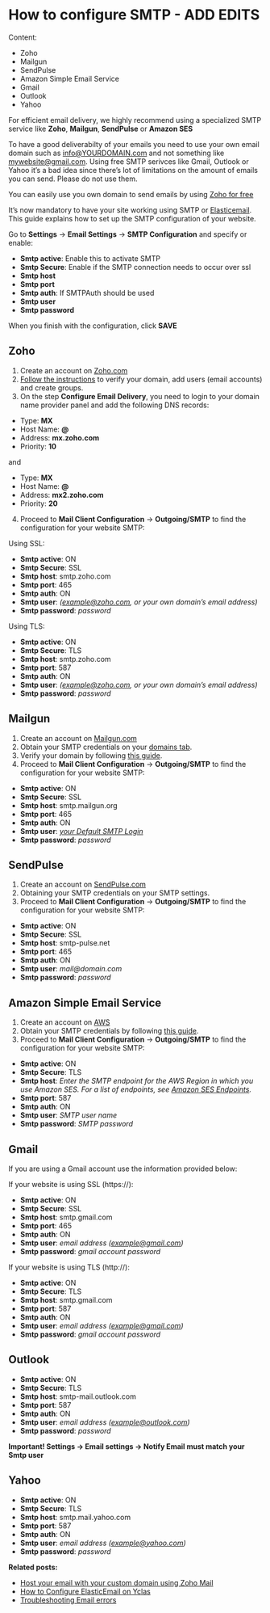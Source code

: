 # How to configure SMTP - ADD EDITS
Content:
-   Zoho
-   Mailgun
-   SendPulse
-   Amazon Simple Email Service
-   Gmail
-   Outlook
-   Yahoo

For efficient email delivery, we highly recommend using a specialized SMTP service like  **Zoho**,  **Mailgun**,  **SendPulse**  or  **Amazon SES**

To have a good deliverabilty of your emails you need to use your own email domain such as info@YOURDOMAIN.com and not something like mywebsite@gmail.com. Using free SMTP serivces like Gmail, Outlook or Yahoo it’s a bad idea since there’s lot of limitations on the amount of emails you can send. Please do not use them.

You can easily use you own domain to send emails by using [Zoho for free](Email-settings-host-email-with-custom-domain.md) 

It’s now mandatory to have your site working using SMTP or  [Elasticemail](Email-settings-elasticemail.md). This guide explains how to set up the SMTP configuration of your website.

Go to  **Settings**  ->  **Email Settings**  ->  **SMTP Configuration**  and specify or enable:

-   **Smtp active**: Enable this to activate SMTP
-   **Smtp Secure**: Enable if the SMTP connection needs to occur over ssl
-   **Smtp host**
-   **Smtp port**
-   **Smtp auth**: If SMTPAuth should be used
-   **Smtp user**
-   **Smtp password**

When you finish with the configuration, click  **SAVE**

## Zoho

1. Create an account on  [Zoho.com](https://www.zoho.com/signup.html)  
2.  [Follow the instructions](Email-settings-host-email-with-custom-domain.md)  to verify your domain, add users (email accounts) and create groups.  
3. On the step  **Configure Email Delivery**, you need to login to your domain name provider panel and add the following DNS records:

-   Type:  **MX**
-   Host Name:  **@**
-   Address:  **mx.zoho.com**
-   Priority:  **10**

and

-   Type:  **MX**
-   Host Name:  **@**
-   Address:  **mx2.zoho.com**
-   Priority:  **20**

4. Proceed to  **Mail Client Configuration**  ->  **Outgoing/SMTP**  to find the configuration for your website SMTP:

Using SSL:

-   **Smtp active**: ON
-   **Smtp Secure**: SSL
-   **Smtp host**: smtp.zoho.com
-   **Smtp port**: 465
-   **Smtp auth**: ON
-   **Smtp user**:  _(example@zoho.com, or your own domain’s email address)_
-   **Smtp password**:  _password_

Using TLS:

-   **Smtp active**: ON
-   **Smtp Secure**: TLS
-   **Smtp host**: smtp.zoho.com
-   **Smtp port**: 587
-   **Smtp auth**: ON
-   **Smtp user**:  _(example@zoho.com, or your own domain’s email address)_
-   **Smtp password**:  _password_

## Mailgun

1. Create an account on  [Mailgun.com](https://www.mailgun.com/smtp)  
2. Obtain your SMTP credentials on your  [domains tab](https://app.mailgun.com/app/domains).  
3. Verify your domain by following  [this guide](https://documentation.mailgun.com/en/latest/quickstart-sending.html#verify-your-domain).  
4. Proceed to  **Mail Client Configuration**  ->  **Outgoing/SMTP**  to find the configuration for your website SMTP:

-   **Smtp active**: ON
-   **Smtp Secure**: SSL
-   **Smtp host**: smtp.mailgun.org
-   **Smtp port**: 465
-   **Smtp auth**: ON
-   **Smtp user**:  _[your Default SMTP Login](https://app.mailgun.com/app/domains)_
-   **Smtp password**:  _password_

## SendPulse

1. Create an account on  [SendPulse.com](https://sendpulse.com/prices/smtp)  
2. Obtaining your SMTP credentials on your SMTP settings.    
3. Proceed to  **Mail Client Configuration**  ->  **Outgoing/SMTP**  to find the configuration for your website SMTP:

-   **Smtp active**: ON
-   **Smtp Secure**: SSL
-   **Smtp host**: smtp-pulse.net
-   **Smtp port**: 465
-   **Smtp auth**: ON
-   **Smtp user**:  _mail@domain.com_
-   **Smtp password**:  _password_

## Amazon Simple Email Service

1. Create an account on  [AWS](https://aws.amazon.com/ses/)  
2. Obtain your SMTP credentials by following  [this guide](https://docs.aws.amazon.com/ses/latest/DeveloperGuide/smtp-credentials.html).  
3. Proceed to  **Mail Client Configuration**  ->  **Outgoing/SMTP**  to find the configuration for your website SMTP:

-   **Smtp active**: ON
-   **Smtp Secure**: TLS
-   **Smtp host**:  _Enter the SMTP endpoint for the AWS Region in which you use Amazon SES. For a list of endpoints, see  [Amazon SES Endpoints](https://docs.aws.amazon.com/ses/latest/DeveloperGuide/regions.html#region-endpoints)._
-   **Smtp port**: 587
-   **Smtp auth**: ON
-   **Smtp user**:  _SMTP user name_
-   **Smtp password**:  _SMTP password_

## Gmail

If you are using a Gmail account use the information provided below:

If your website is using SSL (https://):

-   **Smtp active**: ON
-   **Smtp Secure**: SSL
-   **Smtp host**: smtp.gmail.com
-   **Smtp port**: 465
-   **Smtp auth**: ON
-   **Smtp user**:  _email address (example@gmail.com)_
-   **Smtp password**:  _gmail account password_

If your website is using TLS (http://):

-   **Smtp active**: ON
-   **Smtp Secure**: TLS
-   **Smtp host**: smtp.gmail.com
-   **Smtp port**: 587
-   **Smtp auth**: ON
-   **Smtp user**:  _email address (example@gmail.com)_
-   **Smtp password**:  _gmail account password_

## Outlook

-   **Smtp active**: ON
-   **Smtp Secure**: TLS
-   **Smtp host**: smtp-mail.outlook.com
-   **Smtp port**: 587
-   **Smtp auth**: ON
-   **Smtp user**:  _email address (example@outlook.com)_
-   **Smtp password**:  _password_

**Important! Settings -> Email settings -> Notify Email must match your Smtp user**

## Yahoo

-   **Smtp active**: ON
-   **Smtp Secure**: TLS
-   **Smtp host**: smtp.mail.yahoo.com
-   **Smtp port**: 587
-   **Smtp auth**: ON
-   **Smtp user**:  _email address (example@yahoo.com)_
-   **Smtp password**:  _password_

  
**Related posts:**

-   [Host your email with your custom domain using Zoho Mail](Email-settings-host-email-with-custom-domain.md)
-   [How to Configure ElasticEmail on Yclas](Email-settings-elasticemail.md)
-   [Troubleshooting Email errors](Email-settings-troubleshooting-email-errors.md)


